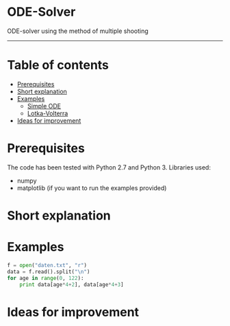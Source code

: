 # ODE-Solver

ODE-solver using the method of multiple shooting

---


Table of contents
=================

<!--ts-->
   * [Prerequisites](#prerequisites)
   * [Short explanation](#short-explanation)
   * [Examples](#examples)
      * [Simple ODE](#stdin)
      * [Lotka-Volterra](#Lotka-Volterra)
   * [Ideas for improvement](#ideas-for-improvement)
<!--te-->

Prerequisites
=====

The code has been tested with Python 2.7 and Python 3.
Libraries used:
* numpy
* matplotlib (if you want to run the examples provided)

Short explanation
=====

Examples
=====

```python
f = open("daten.txt", "r")
data = f.read().split("\n")
for age in range(0, 122):
	print data[age*4+2], data[age*4+3]
```
Ideas for improvement
=====